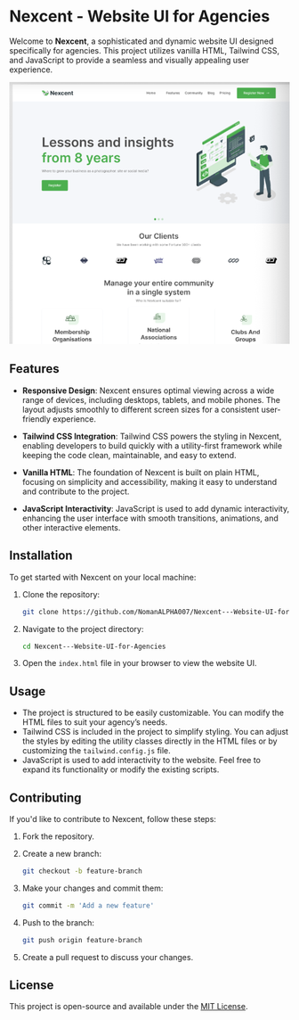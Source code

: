 # Nexcent - Website UI for Agencies

Welcome to **Nexcent**, a sophisticated and dynamic website UI designed specifically for agencies. This project utilizes vanilla HTML, Tailwind CSS, and JavaScript to provide a seamless and visually appealing user experience.

![Nexcent Website Preview](./public/Screenshot%202024-08-02%20075054.png)


## Features

- **Responsive Design**: Nexcent ensures optimal viewing across a wide range of devices, including desktops, tablets, and mobile phones. The layout adjusts smoothly to different screen sizes for a consistent user-friendly experience.

- **Tailwind CSS Integration**: Tailwind CSS powers the styling in Nexcent, enabling developers to build quickly with a utility-first framework while keeping the code clean, maintainable, and easy to extend.

- **Vanilla HTML**: The foundation of Nexcent is built on plain HTML, focusing on simplicity and accessibility, making it easy to understand and contribute to the project.

- **JavaScript Interactivity**: JavaScript is used to add dynamic interactivity, enhancing the user interface with smooth transitions, animations, and other interactive elements.

## Installation

To get started with Nexcent on your local machine:

1. Clone the repository:

   ```bash
   git clone https://github.com/NomanALPHA007/Nexcent---Website-UI-for-Agencies.git
   ```

2. Navigate to the project directory:

   ```bash
   cd Nexcent---Website-UI-for-Agencies
   ```

3. Open the `index.html` file in your browser to view the website UI.

## Usage

- The project is structured to be easily customizable. You can modify the HTML files to suit your agency’s needs.
- Tailwind CSS is included in the project to simplify styling. You can adjust the styles by editing the utility classes directly in the HTML files or by customizing the `tailwind.config.js` file.
- JavaScript is used to add interactivity to the website. Feel free to expand its functionality or modify the existing scripts.

## Contributing

If you'd like to contribute to Nexcent, follow these steps:

1. Fork the repository.
2. Create a new branch:

   ```bash
   git checkout -b feature-branch
   ```

3. Make your changes and commit them:

   ```bash
   git commit -m 'Add a new feature'
   ```

4. Push to the branch:

   ```bash
   git push origin feature-branch
   ```

5. Create a pull request to discuss your changes.

## License

This project is open-source and available under the [MIT License](LICENSE).
